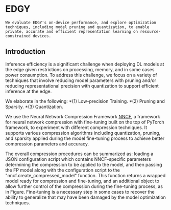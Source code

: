 
# EDGY
```
We evaluate EDGY's on-device performance, and explore optimization techniques, including model pruning and quantization, to enable private, accurate and efficient representation learning on resource-constrained devices.
```
## Introduction
Inference efficiency is a significant challenge when deploying DL models at the edge given restrictions on processing, memory, and in some cases power consumption. To address this challenge, we focus on a variety of techniques that involve reducing model parameters with pruning and/or reducing representational precision with quantization to support efficient inference at the edge. 

We elaborate in the following:
*(1) Low-precision Training.
*(2) Pruning and Sparsity.
*(3) Quantization.

We use the Neural Network Compression Framework [NNCF](https://github.com/openvinotoolkit/nncf), a framework for neural network compression with fine-tuning built on the top of PyTorch framework, to experiment with different compression techniques. 
It supports various compression algorithms including quantization, pruning, and sparsity applied during the model fine-tuning process to achieve better compression parameters and accuracy. 

The overall compression procedures can be summarized as: loading a JSON configuration script which contains NNCF-specific parameters determining the compression to be applied to the model, and then passing the FP model along with the configuration script to the "nncf.create\_compressed\_model" function. This function returns a wrapped model ready for compression and fine-tuning, and an additional object to allow further control of the compression during the fine-tuning process, as in Figure. Fine-tuning is a necessary step in some cases to recover the ability to generalize that may have been damaged by the model optimization techniques. 

